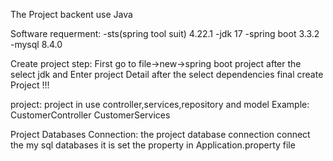 The Project backent use Java 

Software requerment:
    -sts(spring tool suit) 4.22.1
    -jdk 17
    -spring boot 3.3.2
    -mysql 8.4.0

Create project step:
    First go to file->new->spring boot project
    after the select jdk and Enter project Detail
    after the select dependencies 
    final create Project !!!

project:
    project in use controller,services,repository and model
    Example:
        CustomerController
        CustomerServices

Project Databases Connection:
    the project database connection connect the my sql
    databases
    it is set the property in Application.property file
    
